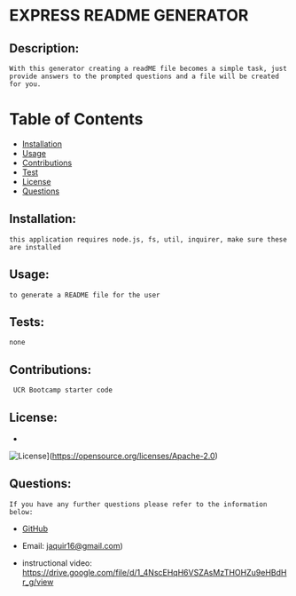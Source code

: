 
# EXPRESS README GENERATOR
      
 ## Description:
    With this generator creating a readME file becomes a simple task, just provide answers to the prompted questions and a file will be created for you.   
# Table of Contents
* [Installation](#instructions)
* [Usage](#usage) 
* [Contributions](#contributions)
* [Test](#testing)
* [License](#license)
* [Questions](#questions)



## Installation:
    this application requires node.js, fs, util, inquirer, make sure these are installed
## Usage:
    to generate a README file for the user
## Tests:
    none
## Contributions: 
     UCR Bootcamp starter code
## License:
- 
![License](https://img.shields.io/badge/License-Apache%202.0-blue.svg)](https://opensource.org/licenses/Apache-2.0)


    
## Questions:
    If you have any further questions please refer to the information below:
* [GitHub](https://github.com/jackier94)

* Email: jaquir16@gmail.com)

* instructional video: https://drive.google.com/file/d/1_4NscEHqH6VSZAsMzTHOHZu9eHBdHr_g/view
